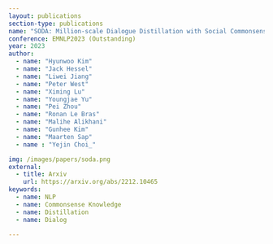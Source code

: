 ```yaml
---
layout: publications
section-type: publications
name: "SODA: Million-scale Dialogue Distillation with Social Commonsense Contextualization"
conference: EMNLP2023 (Outstanding)
year: 2023
author:
  - name: "Hyunwoo Kim"
  - name: "Jack Hessel"
  - name: "Liwei Jiang"
  - name: "Peter West"
  - name: "Ximing Lu"
  - name: "Youngjae Yu"
  - name: "Pei Zhou"
  - name: "Ronan Le Bras"
  - name: "Malihe Alikhani"
  - name: "Gunhee Kim"
  - name: "Maarten Sap"
  - name : "Yejin Choi_"

img: /images/papers/soda.png
external:
  - title: Arxiv
    url: https://arxiv.org/abs/2212.10465
keywords:
  - name: NLP
  - name: Commonsense Knowledge
  - name: Distillation  
  - name: Dialog

---
```

